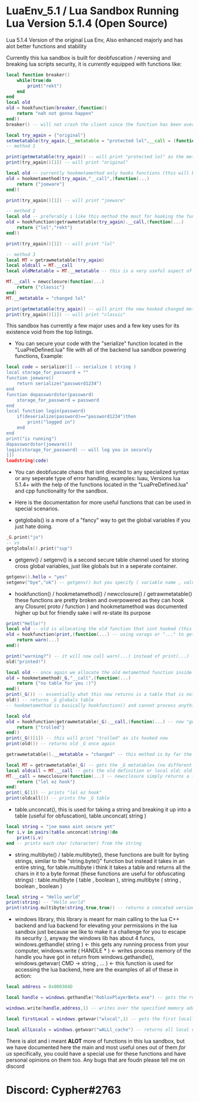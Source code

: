 # LuaEnv_5.1 / Lua Sandbox Running Lua Version 5.1.4 (Open Source)
Lua 5.1.4 Version of the original Lua Env, Also enhanced majorly and has alot better functions and stability

Currently this lua sandbox is built for deobfuscation / reversing and breaking lua scripts security, it is *currently* equipped with functions like:
```lua
local function breaker()
    while(true)do
        print("rekt")
    end
end
local old
old = hookfunction(breaker,(function()
    return "nah not gonna happen"
end))
breaker() -- will not crash the client since the function has been overriden

local try_again = {"original"}
setmetatable(try_again,{__metatable = "protected lol",__call = (function()return try_again end)}) -- for metatables we will do a little trolling (there is 3 ways you can go about handling this)
-- method 1

print(getmetatable(try_again)) -- will print "protected lol" as the metatable thinks it has cornered us, but fear not as we have some special functions to deal just with this.
print(try_again()[1]) -- will print "original"

local old -- currently hookmetamethod only hooks functions (this will be fixed in a later update)
old = hookmetamethod(try_again,"__call",(function(...)
    return {"joeware"}
end))

print(try_again()[1]) -- will print "joeware"

-- method 2
local old -- preferably i like this method the most for hooking the function because it is faster then the common method (method 3)
old = hookfunction(getrawmetatable(try_again).__call,(function(...)
    return {"lol","rekt"}
end))

print(try_again()[1]) -- will print "lol"

-- method 3
local MT = getrawmetatable(try_again)
local oldcall = MT.__call
local oldMetatable = MT.__metatable -- this is a very useful aspect of method 3 as you can (CURRENTLY) only replace non-functions with method 3 as hookmetamethod is shit right now

MT.__call = newcclosure(function(...)
    return {"classic"}
end)
MT.__metatable = "changed lol"

print(getmetatable(try_again)) -- will print the new hooked changed metatable 
print(try_again()[1]) -- will print "classic"
```
This sandbox has currently a few major uses and a few key uses for its existence void from the top listings.

* You can secure your code with the "serialize" function located in the "LuaPreDefined.lua" file with all of the backend lua sandbox powering functions, Example:
```lua
local code = serialize([[ -- serialize ( string )
local storage_for_password = ""
function joeware()
    return serialize("password1234")
end
function dopasswordstor(password)
    storage_for_password = password
end
local function login(password)
    if(deserialize(password)=="password1234")then
        print("logged in")
    end
end
print("is running")
dopasswordstor(joeware())
login(storage_for_password) -- will log you in securely
]])
loadstring(code)
```
* You can deobfuscate chaos that isnt directed to any specialized syntax or any seperate type of error handling, examples: luau, Versions lua 5.1.4+ with the help of the functions located in the "LuaPreDefined.lua" and cpp functionality for the sandbox.
* Here is the documentation for more useful functions that can be used in special scenarios.

* getglobals() is a more of a "fancy" way to get the global variables if you just hate doing.
```lua
_G.print("jo")
-- vs
getglobals().print("sup")
```

* getgenv() / setgenv() is a second secure table channel used for storing cross global variables, just like globals but in a seperate container.
```lua
getgenv().hello = "yes" 
setgenv("bye","ok") -- getgenv() but you specify ( variable name , value ) [[ useful in some cases but mainly useless ]]
```

* hookfunction() / hookmetamethod() / newcclosure() / getrawmetatable() these functions are pretty broken and overpowered as they can hook any Closure( proto / function ) and hookmetamethod was documented higher up but for friendly sake i will re-state its purpose
```lua
print("Hello!")
local old -- old is allocating the old function that isnt hooked (this is print before it was hooked)
old = hookfunction(print,(function(...) -- using varags or "..." to get every variable passed for a better printing method
    return warn(...)
end))

print("warning?") -- it will now call warn(...) instead of print(...)
old("printed!")

local old -- once again we allocate the old metamethod function inside of old to call it later
old = hookmetamethod(_G,"__call",(function(...)
    return {"no table for you :)"}
end))
print(_G()) -- essentially what this now returns is a table that is not _G but is now the {"no table for you :)"}, get what i mean? ill re-iterate what i just said.
old() -- returns _G globals table
-- hookmetamethod is basically hookfunction() and cannot process anything besides functions for now but this issue will be fixed. basically this is hookmetamethod for you lua nerds

local old
old = hookfunction(getrawmetatable(_G).__call,(function(...) -- now "getrawmetatable" pulls the metatable and returns it to lua (simply it returns a modifiable table to change the metamethods that are defined in a table (that isnt readonly)
    return {"trolled"}
end))
print(_G()[1]) -- this will print "trolled" as its hooked now
print(old()) -- returns old _G once again

getrawmetatable().__metatable = "changed" -- this method is by far the most raw you can get when it comes to changing metamethods as you can also do

local MT = getrawmetatable(_G) -- gets the _G metatables (no different from the examples above with getrawmetatable)
local oldcall = MT.__call -- gets the old definition or local old; old = hookfunction(getrawmetatable(_G).__call,(function()return nil end)) , the ; in the syntax there is just to divide the lines.
MT.__call = newcclosure(function(...) -- newcclosure simply returns a lua closure back as it isnt yet working.
    return {"lol ez hook"}
end)
print(_G[1]) -- prints "lol ez hook"
print(oldcall()) -- prints the _G table
```
* table.unconcat(), this is used for taking a string and breaking it up into a table (useful for obfuscation), table.unconcat( string )
```lua
local string = "joe mama aint secure yet"
for i,v in pairs(table.unconcat(string))do
    print(i,v)
end -- prints each char (character) from the string
```
* string.multibyte() / table.multibyte(), these functions are built for byting strings, similar to the "string.byte()" function but instead it takes in an entire string, for table.multibyte i think it takes a table and returns all the chars in it to a byte format (these functions are useful for obfuscating strings) : table.multibyte ( table , boolean ), string.multibyte ( string , boolean , boolean )
```lua
local string = "Hello world"
print(string) -- "Hello world"
print(string.multibyte(string,true,true)) -- returns a concated version of the string, [[ argument 2 is for if you want your string to have automatic \ to add security and argument 3 is to decide whether to return it in a table format or a string ( false , true )
```
* windows library, this library is meant for main calling to the lua C++ backend and lua backend for elevating your permissions in the lua sandbox just because we like to make it a challenge for you to escape its security :), anyway the windows lib has about 4 funcs, windows.gethandle( string ) <- this gets any running process from your computer, windows.write ( HANDLE * ) <- writes process memory of the handle you have got in return from windows.gethandle(), windows.getwvar( CMD -> string , ... ) <- this function is used for accessing the lua backend, here are the examples of all of these in action:
```lua
local address = 0x000304D

local handle = windows.gethandle("RobloxPlayerBeta.exe") -- gets the roblox process and stores it

windows.write(handle,address,1) -- writes over the specified memory addresses memory

local firstLocal = windows.getwvar("wlocal",1) -- gets the first locally defined variable in the entire lua backend part of the sandbox

local allLocals = windows.getwvar("wALLl_cache") -- returns all local variables in the backend sandbox
```

There is alot and i meant **ALOT** more of functions in this lua sandbox, but we have documented here the main and most useful ones out of them *for us* specifically, you could have a special use for these functions and have personal opinions on them too. Any bugs that are foudn please tell me on discord
# Discord: Cypher#2763
